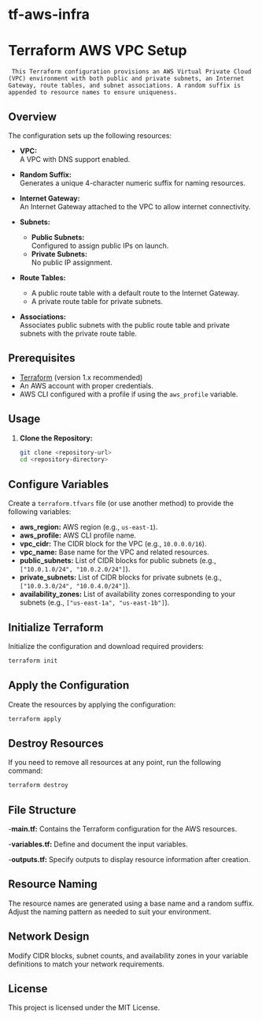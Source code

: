 # tf-aws-infra
# Terraform AWS VPC Setup

     This Terraform configuration provisions an AWS Virtual Private Cloud (VPC) environment with both public and private subnets, an Internet Gateway, route tables, and subnet associations. A random suffix is appended to resource names to ensure uniqueness.

## Overview

The configuration sets up the following resources:

- **VPC:**  
  A VPC with DNS support enabled.
  
- **Random Suffix:**  
  Generates a unique 4-character numeric suffix for naming resources.

- **Internet Gateway:**  
  An Internet Gateway attached to the VPC to allow internet connectivity.

- **Subnets:**  
  - **Public Subnets:**  
    Configured to assign public IPs on launch.
  - **Private Subnets:**  
    No public IP assignment.

- **Route Tables:**  
  - A public route table with a default route to the Internet Gateway.
  - A private route table for private subnets.

- **Associations:**  
  Associates public subnets with the public route table and private subnets with the private route table.

## Prerequisites

- [Terraform](https://www.terraform.io/downloads.html) (version 1.x recommended)
- An AWS account with proper credentials.
- AWS CLI configured with a profile if using the `aws_profile` variable.

## Usage

1. **Clone the Repository:**

   ```bash
   git clone <repository-url>
   cd <repository-directory>
## Configure Variables

Create a `terraform.tfvars` file (or use another method) to provide the following variables:

- **aws_region:** AWS region (e.g., `us-east-1`).
- **aws_profile:** AWS CLI profile name.
- **vpc_cidr:** The CIDR block for the VPC (e.g., `10.0.0.0/16`).
- **vpc_name:** Base name for the VPC and related resources.
- **public_subnets:** List of CIDR blocks for public subnets (e.g., `["10.0.1.0/24", "10.0.2.0/24"]`).
- **private_subnets:** List of CIDR blocks for private subnets (e.g., `["10.0.3.0/24", "10.0.4.0/24"]`).
- **availability_zones:** List of availability zones corresponding to your subnets (e.g., `["us-east-1a", "us-east-1b"]`).

## Initialize Terraform

Initialize the configuration and download required providers:

```bash
terraform init 
```

## Apply the Configuration

Create the resources by applying the configuration:

```bash
terraform apply
```

## Destroy Resources 

If you need to remove all resources at any point, run the following command:

```bash
terraform destroy
```

## File Structure

-**main.tf:** Contains the Terraform configuration for the AWS resources.

-**variables.tf:** Define and document the input variables.

-**outputs.tf:** Specify outputs to display resource information after creation.


## Resource Naming

The resource names are generated using a base name and a random suffix. Adjust the naming pattern as needed to suit your environment.

## Network Design

Modify CIDR blocks, subnet counts, and availability zones in your variable definitions to match your network requirements.

## License

This project is licensed under the MIT License.
